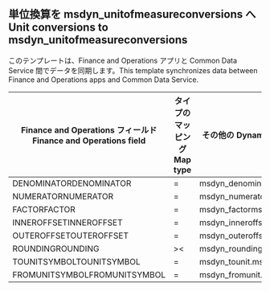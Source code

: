 ## <a name="unit-conversions-to-msdyn_unitofmeasureconversions"></a><span data-ttu-id="d9f25-101">単位換算を msdyn_unitofmeasureconversions へ</span><span class="sxs-lookup"><span data-stu-id="d9f25-101">Unit conversions to msdyn_unitofmeasureconversions</span></span>

<span data-ttu-id="d9f25-102">このテンプレートは、Finance and Operations アプリと Common Data Service 間でデータを同期します。</span><span class="sxs-lookup"><span data-stu-id="d9f25-102">This template synchronizes data between Finance and Operations apps and Common Data Service.</span></span>

<span data-ttu-id="d9f25-103">Finance and Operations フィールド</span><span class="sxs-lookup"><span data-stu-id="d9f25-103">Finance and Operations field</span></span> | <span data-ttu-id="d9f25-104">タイプのマッピング</span><span class="sxs-lookup"><span data-stu-id="d9f25-104">Map type</span></span> | <span data-ttu-id="d9f25-105">その他の Dynamics 365 フィールド</span><span class="sxs-lookup"><span data-stu-id="d9f25-105">Other Dynamics 365 field</span></span> | <span data-ttu-id="d9f25-106">既定値</span><span class="sxs-lookup"><span data-stu-id="d9f25-106">Default value</span></span>
---|---|---|---
<span data-ttu-id="d9f25-107">DENOMINATOR</span><span class="sxs-lookup"><span data-stu-id="d9f25-107">DENOMINATOR</span></span> | = | <span data-ttu-id="d9f25-108">msdyn_denominator</span><span class="sxs-lookup"><span data-stu-id="d9f25-108">msdyn_denominator</span></span> | 
<span data-ttu-id="d9f25-109">NUMERATOR</span><span class="sxs-lookup"><span data-stu-id="d9f25-109">NUMERATOR</span></span> | = | <span data-ttu-id="d9f25-110">msdyn_numerator</span><span class="sxs-lookup"><span data-stu-id="d9f25-110">msdyn_numerator</span></span> | 
<span data-ttu-id="d9f25-111">FACTOR</span><span class="sxs-lookup"><span data-stu-id="d9f25-111">FACTOR</span></span> | = | <span data-ttu-id="d9f25-112">msdyn_factor</span><span class="sxs-lookup"><span data-stu-id="d9f25-112">msdyn_factor</span></span> | 
<span data-ttu-id="d9f25-113">INNEROFFSET</span><span class="sxs-lookup"><span data-stu-id="d9f25-113">INNEROFFSET</span></span> | = | <span data-ttu-id="d9f25-114">msdyn_inneroffset</span><span class="sxs-lookup"><span data-stu-id="d9f25-114">msdyn_inneroffset</span></span> | 
<span data-ttu-id="d9f25-115">OUTEROFFSET</span><span class="sxs-lookup"><span data-stu-id="d9f25-115">OUTEROFFSET</span></span> | = | <span data-ttu-id="d9f25-116">msdyn_outeroffset</span><span class="sxs-lookup"><span data-stu-id="d9f25-116">msdyn_outeroffset</span></span> | 
<span data-ttu-id="d9f25-117">ROUNDING</span><span class="sxs-lookup"><span data-stu-id="d9f25-117">ROUNDING</span></span> | >< | <span data-ttu-id="d9f25-118">msdyn_rounding</span><span class="sxs-lookup"><span data-stu-id="d9f25-118">msdyn_rounding</span></span> | 
<span data-ttu-id="d9f25-119">TOUNITSYMBOL</span><span class="sxs-lookup"><span data-stu-id="d9f25-119">TOUNITSYMBOL</span></span> | = | <span data-ttu-id="d9f25-120">msdyn_tounit.msdyn_symbol</span><span class="sxs-lookup"><span data-stu-id="d9f25-120">msdyn_tounit.msdyn_symbol</span></span> | 
<span data-ttu-id="d9f25-121">FROMUNITSYMBOL</span><span class="sxs-lookup"><span data-stu-id="d9f25-121">FROMUNITSYMBOL</span></span> | = | <span data-ttu-id="d9f25-122">msdyn_fromunit.msdyn_symbol</span><span class="sxs-lookup"><span data-stu-id="d9f25-122">msdyn_fromunit.msdyn_symbol</span></span> | 
